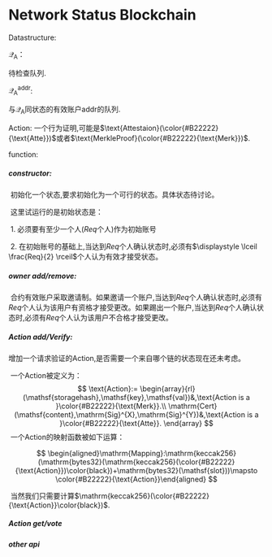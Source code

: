 # Network Status Blockchain

Datastructure:

$\mathcal{Q}_{\text{A}}$：
    
  待检查队列.

${\mathcal{Q}}^{\text{addr}}_{\text{A}}$: 

  与$\mathcal{Q}_{\text{A}}$同状态的有效账户$\text{addr}$的队列.

$\text{Action}$: 一个行为证明,可能是$\text{Attestaion}(\color{#B22222}{\text{Atte}})$或者$\text{MerkleProof}(\color{#B22222}{\text{Merk}})$.

function:

##### constructor:

​	初始化一个状态,要求初始化为一个可行的状态。具体状态待讨论。

​	这里试运行的是初始状态是：

​		1. 必须要有至少一个人($Req$个人)作为初始账号

​		2. 在初始账号的基础上,当达到$Req$个人确认状态时,必须有$\displaystyle \lceil \frac{Req}{2} \rceil$个人认为有效才接受状态。

##### owner add/remove:

​	合约有效账户采取邀请制。如果邀请一个账户,当达到$Req$个人确认状态时,必须有$Req$个人认为该用户有资格才接受更改。如果踢出一个账户,当达到$Req$个人确认状态时,必须有$Req$个人认为该用户不合格才接受更改。

##### Action add/Verify:

​	增加一个请求验证的Action,是否需要一个来自哪个链的状态现在还未考虑。

​	一个Action被定义为：
$$
\text{Action}:= \begin{array}{rl}
(\mathsf{storagehash},\mathsf{key},\mathsf{val})&,\text{Action is a }\color{#B22222}{\text{Merk}}.\\
\mathrm{Cert}(\mathsf{content},\mathrm{Sig}^{X},\mathrm{Sig}^{Y})&,\text{Action is a }\color{#B22222}{\text{Atte}}.
\end{array}
$$
​	一个Action的映射函数被如下运算：


$$
\begin{aligned}\mathrm{Mapping}:\mathrm{keccak256}(\mathrm{bytes32}(\mathrm{keccak256}(\color{#B22222}{\text{Action}})\color{black})+\mathrm{bytes32}(\mathsf{slot}))\mapsto \color{#B22222}{\text{Action}}\end{aligned}
$$


​	当然我们只需要计算$\mathrm{keccak256}(\color{#B22222}{\text{Action}}\color{black})$.

##### Action get/vote



##### other api
